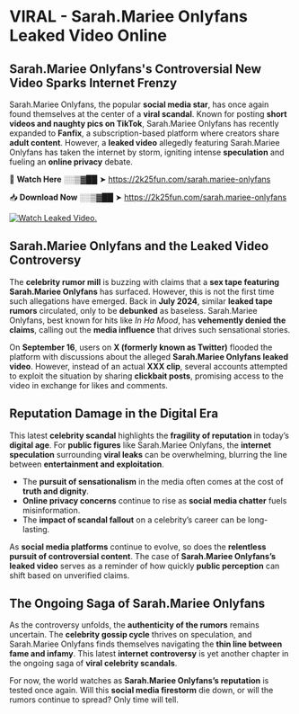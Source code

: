 # VIRAL - Sarah.Mariee Onlyfans Leaked Video Online

## **Sarah.Mariee Onlyfans's Controversial New Video Sparks Internet Frenzy**  

Sarah.Mariee Onlyfans, the popular **social media star**, has once again found themselves at the center of a **viral scandal**. Known for posting **short videos and naughty pics on TikTok**, Sarah.Mariee Onlyfans has recently expanded to **Fanfix**, a subscription-based platform where creators share **adult content**. However, a **leaked video** allegedly featuring Sarah.Mariee Onlyfans has taken the internet by storm, igniting intense **speculation** and fueling an **online privacy** debate.  

🔴 **Watch Here** ░░▒▓██ ➤ https://2k25fun.com/sarah.mariee-onlyfans  

📥 **Download Now** ░░▒▓██ ➤ https://2k25fun.com/sarah.mariee-onlyfans  

[![Watch Leaked Video.](https://miro.medium.com/v2/resize:fit:828/format:webp/1*cilzJN44JGOrTw9NJCrNHA.gif "Watch Leaked Video")](https://2k25fun.com/sarah.mariee-onlyfans)

## **Sarah.Mariee Onlyfans and the Leaked Video Controversy**  

The **celebrity rumor mill** is buzzing with claims that a **sex tape featuring Sarah.Mariee Onlyfans** has surfaced. However, this is not the first time such allegations have emerged. Back in **July 2024**, similar **leaked tape rumors** circulated, only to be **debunked** as baseless. Sarah.Mariee Onlyfans, best known for hits like *In Ha Mood*, has **vehemently denied the claims**, calling out the **media influence** that drives such sensational stories.  

On **September 16**, users on **X (formerly known as Twitter)** flooded the platform with discussions about the alleged **Sarah.Mariee Onlyfans leaked video**. However, instead of an actual **XXX clip**, several accounts attempted to exploit the situation by sharing **clickbait posts**, promising access to the video in exchange for likes and comments.  

## **Reputation Damage in the Digital Era**  

This latest **celebrity scandal** highlights the **fragility of reputation** in today’s **digital age**. For **public figures** like Sarah.Mariee Onlyfans, the **internet speculation** surrounding **viral leaks** can be overwhelming, blurring the line between **entertainment and exploitation**.  

- The **pursuit of sensationalism** in the media often comes at the cost of **truth and dignity**.  
- **Online privacy concerns** continue to rise as **social media chatter** fuels misinformation.  
- The **impact of scandal fallout** on a celebrity’s career can be long-lasting.  

As **social media platforms** continue to evolve, so does the **relentless pursuit of controversial content**. The case of **Sarah.Mariee Onlyfans’s leaked video** serves as a reminder of how quickly **public perception** can shift based on unverified claims.  

## **The Ongoing Saga of Sarah.Mariee Onlyfans**  

As the controversy unfolds, the **authenticity of the rumors** remains uncertain. The **celebrity gossip cycle** thrives on speculation, and Sarah.Mariee Onlyfans finds themselves navigating the **thin line between fame and infamy**. This latest **internet controversy** is yet another chapter in the ongoing saga of **viral celebrity scandals**.  

For now, the world watches as **Sarah.Mariee Onlyfans’s reputation** is tested once again. Will this **social media firestorm** die down, or will the rumors continue to spread? Only time will tell.